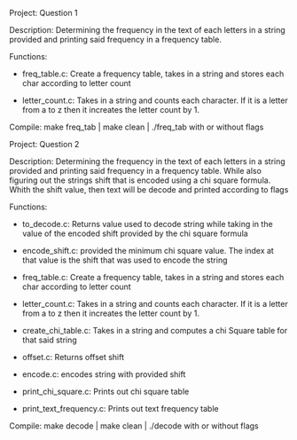 Project: Question 1

Description: Determining the frequency in the text of each letters in a string provided and
            printing said frequency in a frequency table.


Functions: 

- freq_table.c: Create a frequency table, takes in a string and stores each char according to 
                letter count

- letter_count.c: Takes in a string and counts each character. If it is a letter from a to z then it 
                increates the letter count by 1.

Compile: make freq_tab | make clean | ./freq_tab with or without flags

Project: Question 2

Description: Determining the frequency in the text of each letters in a string provided and
            printing said frequency in a frequency table. While also figuring out the strings shift
            that is encoded using a chi square formula. Whith the shift value, then text  will be decode 
            and printed according to flags

Functions: 

- to_decode.c: Returns value used to decode string while taking in the value of the encoded shift provided by
                the chi square formula

- encode_shift.c:  provided the minimum chi square value. The index at that value is the shift that was used to
                    encode the string

- freq_table.c: Create a frequency table, takes in a string and stores each char according to 
                letter count

- letter_count.c: Takes in a string and counts each character. If it is a letter from a to z then it 
                increates the letter count by 1.

- create_chi_table.c: Takes in a string and computes a chi Square table for that said string  

- offset.c: Returns offset shift 

- encode.c: encodes string with provided shift 

- print_chi_square.c: Prints out chi square table

- print_text_frequency.c: Prints out text frequency table

Compile: make decode | make clean | ./decode with or without flags